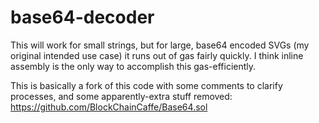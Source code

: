 # base64-decoder
This will work for small strings, but for large, base64 encoded SVGs (my original intended use case) it runs out of gas fairly quickly. I think inline assembly is the only way to accomplish this gas-efficiently.

This is basically a fork of this code with some comments to clarify processes, and some apparently-extra stuff removed: https://github.com/BlockChainCaffe/Base64.sol
